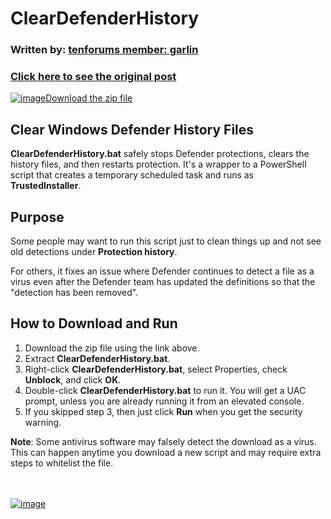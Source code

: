 # ClearDefenderHistory

### Written by: [tenforums member: garlin](https://www.tenforums.com/members/garlin.html)
### [Click here to see the original post](https://www.tenforums.com/antivirus-firewalls-system-security/133451-clear-windows-security-center-defender-protection-history-post2561559.html#post2561559)

[![image](https://user-images.githubusercontent.com/79026235/152910441-59ba653c-5607-4f59-90c0-bc2851bf2688.png)Download the zip file](https://github.com/LesFerch/ClearDefenderHistory/archive/refs/heads/main.zip)

## Clear Windows Defender History Files

**ClearDefenderHistory.bat** safely stops Defender protections, clears the history files, and then restarts protection. It's a wrapper to a PowerShell script that creates a temporary scheduled task and runs as **TrustedInstaller**.

## Purpose

Some people may want to run this script just to clean things up and not see old detections under **Protection history**.

For others, it fixes an issue where Defender continues to detect a file as a virus even after the Defender team has updated the definitions so that the "detection has been removed".

## How to Download and Run

1. Download the zip file using the link above.
2. Extract **ClearDefenderHistory.bat**.
3. Right-click **ClearDefenderHistory.bat**, select Properties, check **Unblock**, and click **OK**.
4. Double-click  **ClearDefenderHistory.bat** to run it. You will get a UAC prompt, unless you are already running it from an elevated console.
5. If you skipped step 3, then just click **Run** when you get the security warning.

**Note**: Some antivirus software may falsely detect the download as a virus. This can happen anytime you download a new script and may require extra steps to whitelist the file.

\
\
[![image](https://user-images.githubusercontent.com/79026235/153264696-8ec747dd-37ec-4fc1-89a1-3d6ea3259a95.png)](https://github.com/LesFerch/ClearDefenderHistory)
